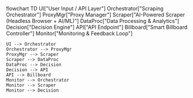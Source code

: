flowchart TD
    UI["User Input / API Layer"]
    Orchestrator["Scraping Orchestrator"]
    ProxyMgr["Proxy Manager"]
    Scraper["AI-Powered Scraper<br/>(Headless Browser + AI/ML)"]
    DataProc["Data Processing & Analytics"]
    Decision["Decision Engine"]
    API["API Endpoint"]
    Billboard["Smart Billboard Controller"]
    Monitor["Monitoring & Feedback Loop"]

    UI --> Orchestrator
    Orchestrator --> ProxyMgr
    ProxyMgr --> Scraper
    Scraper --> DataProc
    DataProc --> Decision
    Decision --> API
    API --> Billboard
    Monitor --> Orchestrator
    Monitor --> Scraper
    Monitor --> Decision
